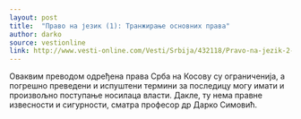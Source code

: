 ```yaml
---
layout: post
title:  "Право на језик (1): Транжирање основних права"
author: darko
source: vestionline
link: http://www.vesti-online.com/Vesti/Srbija/432118/Pravo-na-jezik-2-Tranziranje-osnovnih-prava-
---
```


Оваквим преводом одређена права Срба на Косову су ограниченија, а погрешно преведени и испуштени термини за последицу могу имати и произвољно поступање носилаца власти. Дакле, ту нема правне извесности и сигурности, сматра професор др Дарко Симовић.

